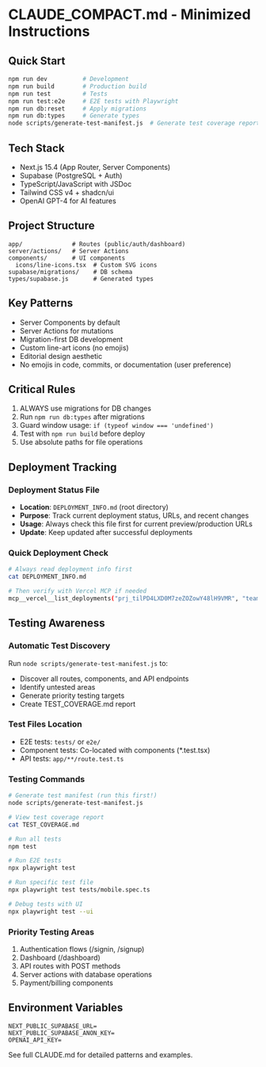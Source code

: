 # CLAUDE_COMPACT.md - Minimized Instructions

## Quick Start
```bash
npm run dev          # Development
npm run build        # Production build
npm run test         # Tests
npm run test:e2e     # E2E tests with Playwright
npm run db:reset     # Apply migrations
npm run db:types     # Generate types
node scripts/generate-test-manifest.js  # Generate test coverage report
```

## Tech Stack
- Next.js 15.4 (App Router, Server Components)
- Supabase (PostgreSQL + Auth)
- TypeScript/JavaScript with JSDoc
- Tailwind CSS v4 + shadcn/ui
- OpenAI GPT-4 for AI features

## Project Structure
```
app/              # Routes (public/auth/dashboard)
server/actions/   # Server Actions
components/       # UI components
  icons/line-icons.tsx  # Custom SVG icons
supabase/migrations/    # DB schema
types/supabase.js       # Generated types
```

## Key Patterns
- Server Components by default
- Server Actions for mutations
- Migration-first DB development
- Custom line-art icons (no emojis)
- Editorial design aesthetic
- No emojis in code, commits, or documentation (user preference)

## Critical Rules
1. ALWAYS use migrations for DB changes
2. Run `npm run db:types` after migrations
3. Guard window usage: `if (typeof window === 'undefined')`
4. Test with `npm run build` before deploy
5. Use absolute paths for file operations

## Deployment Tracking

### Deployment Status File
- **Location**: `DEPLOYMENT_INFO.md` (root directory)
- **Purpose**: Track current deployment status, URLs, and recent changes
- **Usage**: Always check this file first for current preview/production URLs
- **Update**: Keep updated after successful deployments

### Quick Deployment Check
```bash
# Always read deployment info first
cat DEPLOYMENT_INFO.md

# Then verify with Vercel MCP if needed
mcp__vercel__list_deployments("prj_tilPD4LXD0M7zeZOZowY48lH9VMR", "team_PV0n17OmGsIdCREzzoy8wVp7")
```

## Testing Awareness

### Automatic Test Discovery
Run `node scripts/generate-test-manifest.js` to:
- Discover all routes, components, and API endpoints
- Identify untested areas
- Generate priority testing targets
- Create TEST_COVERAGE.md report

### Test Files Location
- E2E tests: `tests/` or `e2e/`
- Component tests: Co-located with components (*.test.tsx)
- API tests: `app/**/route.test.ts`

### Testing Commands
```bash
# Generate test manifest (run this first!)
node scripts/generate-test-manifest.js

# View test coverage report
cat TEST_COVERAGE.md

# Run all tests
npm test

# Run E2E tests
npx playwright test

# Run specific test file
npx playwright test tests/mobile.spec.ts

# Debug tests with UI
npx playwright test --ui
```

### Priority Testing Areas
1. Authentication flows (/signin, /signup)
2. Dashboard (/dashboard)
3. API routes with POST methods
4. Server actions with database operations
5. Payment/billing components

## Environment Variables
```env
NEXT_PUBLIC_SUPABASE_URL=
NEXT_PUBLIC_SUPABASE_ANON_KEY=
OPENAI_API_KEY=
```

See full CLAUDE.md for detailed patterns and examples.